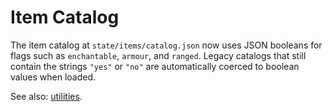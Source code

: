 # Item Catalog

The item catalog at `state/items/catalog.json` now uses JSON booleans for
flags such as `enchantable`, `armour`, and `ranged`.  Legacy catalogs that
still contain the strings `"yes"` or `"no"` are automatically coerced to
boolean values when loaded.

See also: [utilities](utilities.md).
